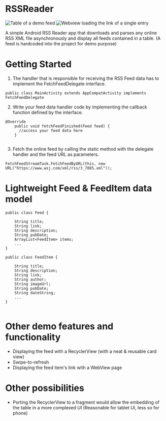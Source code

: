 # RSSReader

![Table of a demo feed](https://holland.pk/uptow/i4/27e2317ad14c0ebf6a2cbb37c5ac769e.jpg)
![Webview loading the link of a single entry](https://holland.pk/uptow/i4/487d0362aa317cab28ff59130d67e4e5.jpg)

A simple Android RSS Reader app that downloads and parses any online RSS XML file asynchronously and display all feeds contained in a table. (A feed is hardcoded into the project for demo purpose)

# Getting Started

1. The handler that is responsible for receiving the RSS Feed data has to implement the FetchFeedDelegate interface.
```
public class MainActivity extends AppCompatActivity implements FetchFeedDelegate
```
2. Write your feed data handler code by implementing the callback function defined by the interface.

```
@Override
    public void fetchFeedFinished(Feed feed) {
      //access your feed data here
    }
    
```
3. Fetch the online feed by calling the static method with the delegate handler and the feed URL as parameters.
```
FetchFeedStreamTask.FetchFeedByURL(this, new URL("https://www.wsj.com/xml/rss/3_7085.xml"));
```
# Lightweight Feed & FeedItem data model

```
public class Feed {

    String title;
    String link;
    String description;
    String pubDate;
    ArrayList<FeedItem> items;
    ...
}
    
public class FeedItem {

    String title;
    String description;
    String link;
    String author;
    String imageUrl;
    String pubDate;
    String dateString;
    ...
}
    
```
# Other demo features and functionality
* Displaying the feed with a RecyclerView (with a neat & reusable card view)
* Swipe-to-refresh
* Displaying the feed item's link with a WebView page

# Other possibilities
* Porting the RecyclerView to a fragment would allow the embedding of the table in a more complexed UI (Reasonable for tablet UI, less so for phone)


